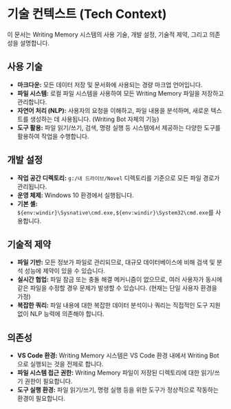 # 기술 컨텍스트 (Tech Context)

이 문서는 Writing Memory 시스템의 사용 기술, 개발 설정, 기술적 제약, 그리고 의존성을 설명합니다.

## 사용 기술

- **마크다운:** 모든 데이터 저장 및 문서화에 사용되는 경량 마크업 언어입니다.
- **파일 시스템:** 로컬 파일 시스템을 사용하여 모든 Writing Memory 파일을 저장하고 관리합니다.
- **자연어 처리 (NLP):** 사용자의 요청을 이해하고, 파일 내용을 분석하며, 새로운 텍스트를 생성하는 데 사용됩니다. (Writing Bot 자체의 기능)
- **도구 활용:** 파일 읽기/쓰기, 검색, 명령 실행 등 시스템에서 제공하는 다양한 도구를 활용하여 작업을 수행합니다.

## 개발 설정

- **작업 공간 디렉토리:** `g:/내 드라이브/Novel` 디렉토리를 기준으로 모든 파일 경로가 관리됩니다.
- **운영 체제:** Windows 10 환경에서 실행됩니다.
- **기본 셸:** `${env:windir}\Sysnative\cmd.exe,${env:windir}\System32\cmd.exe`를 사용합니다.

## 기술적 제약

- **파일 기반:** 모든 정보가 파일로 관리되므로, 대규모 데이터베이스에 비해 검색 및 분석 성능에 제약이 있을 수 있습니다.
- **실시간 협업:** 파일 잠금 또는 충돌 해결 메커니즘이 없으므로, 여러 사용자가 동시에 같은 파일을 수정할 경우 문제가 발생할 수 있습니다. (현재는 단일 사용자 환경을 가정)
- **복잡한 쿼리:** 파일 내용에 대한 복잡한 데이터 분석이나 쿼리는 직접적인 도구 지원 없이 NLP 능력에 의존해야 합니다.

## 의존성

- **VS Code 환경:** Writing Memory 시스템은 VS Code 환경 내에서 Writing Bot으로 실행되는 것을 전제로 합니다.
- **파일 시스템 접근 권한:** Writing Memory 파일이 저장된 디렉토리에 대한 읽기/쓰기 권한이 필요합니다.
- **도구 실행 환경:** 파일 읽기/쓰기, 명령 실행 등을 위한 도구가 정상적으로 작동하는 환경이 필요합니다.